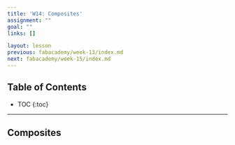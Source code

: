 ```yaml
---
title: 'W14: Composites'
assignment: ""
goal: ""
links: []

layout: lesson
previous: fabacademy/week-13/index.md
next: fabacademy/week-15/index.md
---
```


## Table of Contents

* TOC
{:toc}

---

## Composites
